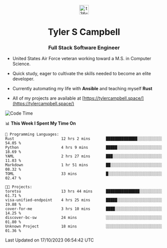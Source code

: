 <p align="center">
<a href="https://www.linkedin.com/in/t36campbell" target="blank"><img align="center" src="https://ik.imagekit.io/t36campbell/Portfolio/linkedin.png.original_m8bbGgPh6.png" alt="t36campbell" height="30" width="30" /></a>
</p>
<h1 align="center">Tyler S Campbell</h1>
<h3 align="center">Full Stack Software Engineer</h3>

* United States Air Force veteran working toward a M.S. in Computer Science.

* Quick study, eager to cultivate the skills needed to become an elite developer.

* Currently automating my life with **Ansible** and teaching myself **Rust**

* All of my projects are available at [https://tylercampbell.space/](https://tylercampbell.space/)

<!--START_SECTION:waka-->
![Code Time](http://img.shields.io/badge/Code%20Time-2%2C895%20hrs%2057%20mins-blue)

📊 **This Week I Spent My Time On** 

```text
💬 Programming Languages: 
Rust                     12 hrs 2 mins       ██████████████░░░░░░░░░░░   54.05 % 
Python                   4 hrs 9 mins        █████░░░░░░░░░░░░░░░░░░░░   18.69 % 
YAML                     2 hrs 27 mins       ███░░░░░░░░░░░░░░░░░░░░░░   11.03 % 
Markdown                 1 hr 51 mins        ██░░░░░░░░░░░░░░░░░░░░░░░   08.32 % 
TOML                     33 mins             █░░░░░░░░░░░░░░░░░░░░░░░░   02.47 % 

🐱‍💻 Projects: 
toretsu                  13 hrs 44 mins      ███████████████░░░░░░░░░░   61.71 % 
visa-unified-endpoint    4 hrs 25 mins       █████░░░░░░░░░░░░░░░░░░░░   19.88 % 
cover-for-me             3 hrs 10 mins       ████░░░░░░░░░░░░░░░░░░░░░   14.25 % 
discover-bc-sw           24 mins             ░░░░░░░░░░░░░░░░░░░░░░░░░   01.80 % 
Unknown Project          18 mins             ░░░░░░░░░░░░░░░░░░░░░░░░░   01.36 % 
```


 Last Updated on 17/10/2023 06:54:42 UTC
<!--END_SECTION:waka-->
